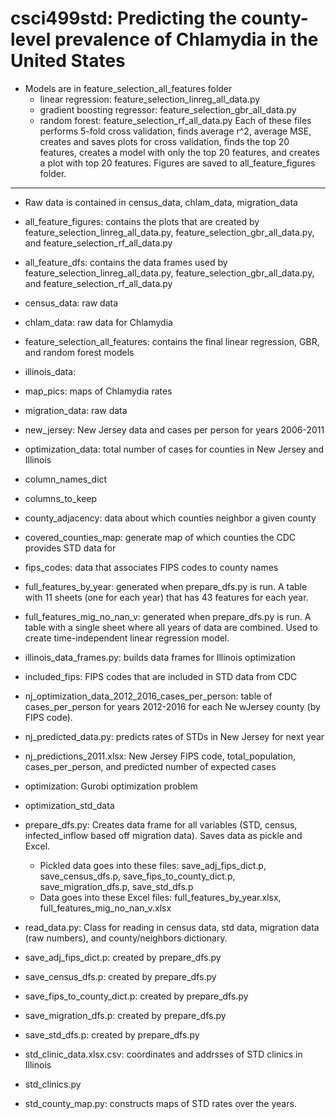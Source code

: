 # csci499std: Predicting the county-level prevalence of Chlamydia in the United States

* Models are in feature_selection_all_features folder
    * linear regression: feature_selection_linreg_all_data.py
    * gradient boosting regressor: feature_selection_gbr_all_data.py
    * random forest: feature_selection_rf_all_data.py
Each of these files performs 5-fold cross validation, finds average r^2, average MSE, creates and saves plots for cross validation, finds the top 20 features, creates a model with only the top 20 features, and creates a plot with top 20 features. 
Figures are saved to all_feature_figures folder. 

-----------------------------------------------------------------------

* Raw data is contained in census_data, chlam_data, migration_data

* all_feature_figures: contains the plots that are created by feature_selection_linreg_all_data.py, feature_selection_gbr_all_data.py, and feature_selection_rf_all_data.py
* all_feature_dfs: contains the data frames used by feature_selection_linreg_all_data.py, feature_selection_gbr_all_data.py, and feature_selection_rf_all_data.py
* census_data: raw data
* chlam_data: raw data for Chlamydia
* feature_selection_all_features: contains the final linear regression, GBR, and random forest models
* illinois_data:
* map_pics: maps of Chlamydia rates
* migration_data: raw data
* new_jersey: New Jersey data and cases per person for years 2006-2011 
* optimization_data: total number of cases for counties in New Jersey and Illinois 
* column_names_dict
* columns_to_keep
* county_adjacency: data about which counties neighbor a given county
* covered_counties_map: generate map of which counties the CDC provides STD data for
* fips_codes: data that associates FIPS codes to county names
* full_features_by_year: generated when prepare_dfs.py is run. A table with 11 sheets (one for each year) that has 43 features for each year. 
* full_features_mig_no_nan_v: generated when prepare_dfs.py is run. A table with a single sheet where all years of data are combined. Used to create time-independent linear regression model. 
* illinois_data_frames.py: builds data frames for Illinois optimization
* included_fips: FIPS codes that are included in STD data from CDC
* nj_optimization_data_2012_2016_cases_per_person: table of cases_per_person for years 2012-2016 for each Ne wJersey county (by FIPS code). 
* nj_predicted_data.py: predicts rates of STDs in New Jersey for next year
* nj_predictions_2011.xlsx: New Jersey FIPS code, total_population, cases_per_person, and predicted number of expected cases
* optimization: Gurobi optimization problem 
* optimization_std_data
* prepare_dfs.py: Creates data frame for all variables (STD, census, infected_inflow based off migration data). Saves data as pickle and Excel. 
    * Pickled data goes into these files: save_adj_fips_dict.p, save_census_dfs.p, save_fips_to_county_dict.p, save_migration_dfs.p, save_std_dfs.p
    * Data goes into these Excel files: full_features_by_year.xlsx, full_features_mig_no_nan_v.xlsx
* read_data.py: Class for reading in census data, std data, migration data (raw numbers), and county/neighbors dictionary.
* save_adj_fips_dict.p: created by prepare_dfs.py
* save_census_dfs.p: created by prepare_dfs.py
* save_fips_to_county_dict.p: created by prepare_dfs.py
* save_migration_dfs.p: created by prepare_dfs.py
* save_std_dfs.p: created by prepare_dfs.py
* std_clinic_data.xlsx.csv: coordinates and addrsses of STD clinics in Illinois
* std_clinics.py
* std_county_map.py: constructs maps of STD rates over the years.
